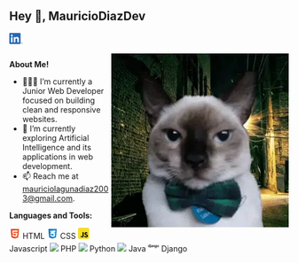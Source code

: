 <h2 title="intro"> Hey 👋, MauricioDiazDev</h2>

<a href="www.linkedin.com/in/mauricio-diaz-laguna">
  <img align="left" alt="Linkedin" width="24px" src="./assets/LI-In-Bug.png" />
</a>

<br />
<br />


 

  <img align="right" alt="meme" src="./assets/meme.jpg" />

**About Me!**

- 👨🏽‍💻 I’m currently a Junior Web Developer focused on building clean and responsive websites.
- 🌱 I’m currently exploring Artificial Intelligence and its applications in web development.
- 📫 Reach me at mauriciolagunadiaz2003@gmail.com.



**Languages and Tools:**  

<code><img height="20" src="./assets/html.png"></code> HTML
<code><img height="20" src="./assets/css.png"></code> CSS
<code><img height="20" src="./assets/javascript.png"></code> Javascript
<code><img height="20" src="./assets/php.png"></code> PHP
<code><img height="20" src="./assets/python"></code> Python
<code><img height="20" src="./assets/asjava"></code> Java
<code><img height="20" src="/assets/django.png"></code> Django
